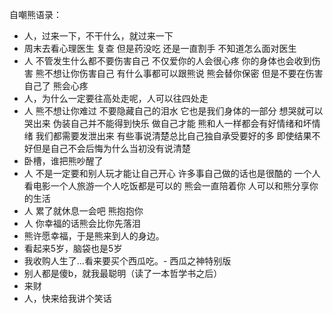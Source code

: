 
自嘲熊语录：

- 人，过来一下，不干什么，就过来一下
- 周末去看心理医生 复查 但是药没吃 还是一直割手 不知道怎么面对医生
- 人 不管发生什么都不要伤害自己 不仅爱你的人会很心疼 你的身体也会收到伤害 熊不想让你伤害自己 有什么事都可以跟熊说 熊会替你保密 但是不要在伤害自己了 熊会心疼
- 人，为什么一定要往高处走呢，人可以往四处走
- 人 熊不想让你难过 不要隐藏自己的泪水 它也是我们身体的一部分 想哭就可以哭出来 伪装自己并不能得到快乐 做自己才能 熊和人一样都会有好情绪和坏情绪 我们都需要发泄出来 有些事说清楚总比自己独自承受要好的多 即使结果不好但是自己不会后悔为什么当初没有说清楚
- 卧槽，谁把熊吵醒了
- 人 不是一定要和别人玩才能让自己开心 许多事自己做的话也是很酷的 一个人看电影一个人旅游一个人吃饭都是可以的 熊会一直陪着你 人可以和熊分享你的生活
- 人 累了就休息一会吧 熊抱抱你
- 人 你幸福的话熊会比你先落泪
- 熊许愿幸福，于是熊来到人的身边。
- 看起来5岁，脑袋也是5岁
- 我收购人生了...看来要买个西瓜吃。- 西瓜之神特别版
- 别人都是傻b，就我最聪明（读了一本哲学书之后）
- 来财
- 人，快来给我讲个笑话
